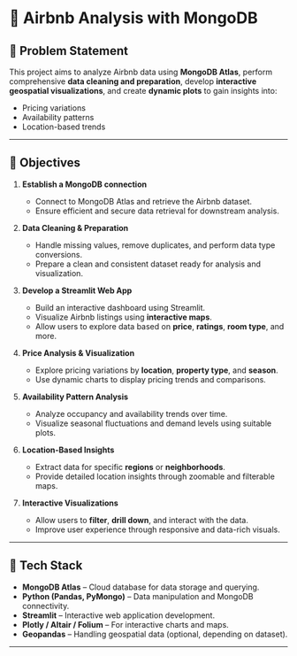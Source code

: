 # 🏡 Airbnb Analysis with MongoDB

## 📌 Problem Statement

This project aims to analyze Airbnb data using **MongoDB Atlas**, perform comprehensive **data cleaning and preparation**, develop **interactive geospatial visualizations**, and create **dynamic plots** to gain insights into:

- Pricing variations
- Availability patterns
- Location-based trends

---

## 🎯 Objectives

1. **Establish a MongoDB connection**
   - Connect to MongoDB Atlas and retrieve the Airbnb dataset.
   - Ensure efficient and secure data retrieval for downstream analysis.

2. **Data Cleaning & Preparation**
   - Handle missing values, remove duplicates, and perform data type conversions.
   - Prepare a clean and consistent dataset ready for analysis and visualization.

3. **Develop a Streamlit Web App**
   - Build an interactive dashboard using Streamlit.
   - Visualize Airbnb listings using **interactive maps**.
   - Allow users to explore data based on **price**, **ratings**, **room type**, and more.

4. **Price Analysis & Visualization**
   - Explore pricing variations by **location**, **property type**, and **season**.
   - Use dynamic charts to display pricing trends and comparisons.

5. **Availability Pattern Analysis**
   - Analyze occupancy and availability trends over time.
   - Visualize seasonal fluctuations and demand levels using suitable plots.

6. **Location-Based Insights**
   - Extract data for specific **regions** or **neighborhoods**.
   - Provide detailed location insights through zoomable and filterable maps.

7. **Interactive Visualizations**
   - Allow users to **filter**, **drill down**, and interact with the data.
   - Improve user experience through responsive and data-rich visuals.

---

## 🧰 Tech Stack

- **MongoDB Atlas** – Cloud database for data storage and querying.
- **Python (Pandas, PyMongo)** – Data manipulation and MongoDB connectivity.
- **Streamlit** – Interactive web application development.
- **Plotly / Altair / Folium** – For interactive charts and maps.
- **Geopandas** – Handling geospatial data (optional, depending on dataset).

---

